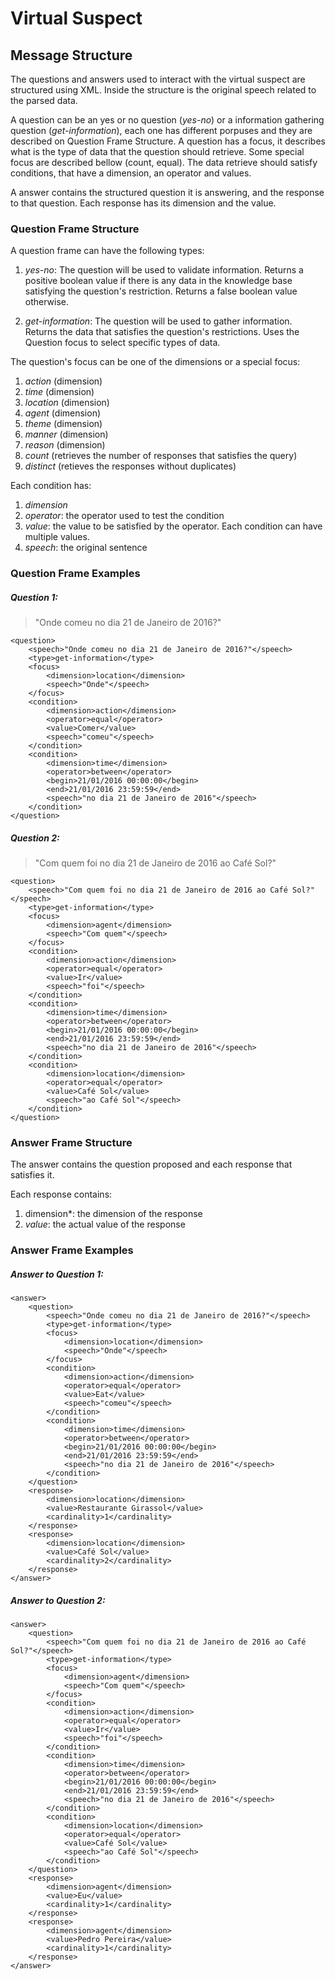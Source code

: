 # Virtual Suspect
## Message Structure
The questions and answers used to interact with the virtual suspect are structured using XML. Inside the structure is the original speech related to the parsed data.

A question can be an yes or no question (*yes-no*) or a information gathering question (*get-information*), each one has different porpuses and they are described on Question Frame Structure. A question has a focus, it describes what is the type of data that the question should retrieve. Some special focus are described bellow (count, equal). The data retrieve should satisfy conditions, that have a dimension, an operator and values. 

A answer contains the structured question it is answering, and the response to that question. Each response has its dimension
and the value. 

### Question Frame Structure
A question frame can have the following types:

1. *yes-no*: 
The question will be used to validate information. 
Returns a positive boolean value if there is any data in the knowledge base satisfying the question's restriction. Returns a false boolean value otherwise.

2. *get-information*: 
The question will be used to gather information. 
Returns the data that satisfies the question's restrictions. Uses the Question focus to select specific types of data.

The question's focus can be one of the dimensions or a special focus:

1. *action* (dimension)
2. *time* (dimension)
3. *location* (dimension)
4. *agent* (dimension)
5. *theme* (dimension)
6. *manner* (dimension)
7. *reason* (dimension)
8. *count* (retrieves the number of responses that satisfies the query)
9. *distinct* (retieves the responses without duplicates)

Each condition has:

1. *dimension* 
2. *operator*: the operator used to test the condition
3. *value*: the value to be satisfied by the operator. Each condition can have multiple values.
4. *speech*: the original sentence 

### Question Frame Examples
##### Question 1: 
> "Onde comeu no dia 21 de Janeiro de 2016?"

```
<question>
	<speech>"Onde comeu no dia 21 de Janeiro de 2016?"</speech>
	<type>get-information</type>
	<focus>
		<dimension>location</dimension>
		<speech>"Onde"</speech>
	</focus>
	<condition>
		<dimension>action</dimension>
		<operator>equal</operator>
		<value>Comer</value>
		<speech>"comeu"</speech>
	</condition>
	<condition>
		<dimension>time</dimension>
		<operator>between</operator>
		<begin>21/01/2016 00:00:00</begin>
		<end>21/01/2016 23:59:59</end>
		<speech>"no dia 21 de Janeiro de 2016"</speech>
	</condition>
</question>
```
##### Question 2: 
> "Com quem foi no dia 21 de Janeiro de 2016 ao Café Sol?"
	
```
<question>
	<speech>"Com quem foi no dia 21 de Janeiro de 2016 ao Café Sol?"</speech>
	<type>get-information</type>
	<focus>
		<dimension>agent</dimension>
		<speech>"Com quem"</speech>
	</focus>
	<condition>
		<dimension>action</dimension>
		<operator>equal</operator>
		<value>Ir</value>
		<speech>"foi"</speech>
	</condition>
	<condition>
		<dimension>time</dimension>
		<operator>between</operator>
		<begin>21/01/2016 00:00:00</begin>
		<end>21/01/2016 23:59:59</end>
		<speech>"no dia 21 de Janeiro de 2016"</speech>
	</condition>
	<condition>
		<dimension>location</dimension>
		<operator>equal</operator>
		<value>Café Sol</value>	
		<speech>"ao Café Sol"</speech>
	</condition>
</question>
```
### Answer Frame Structure

The answer contains the question proposed and each response that satisfies it. 

Each response contains:

1. dimension*: the dimension of the response
2. *value*: the actual value of the response 

### Answer Frame Examples
##### Answer to Question 1:
```
<answer>
	<question>
		<speech>"Onde comeu no dia 21 de Janeiro de 2016?"</speech>
		<type>get-information</type>
		<focus>
			<dimension>location</dimension>
			<speech>"Onde"</speech>
		</focus>
		<condition>
			<dimension>action</dimension>
			<operator>equal</operator>
			<value>Eat</value>
			<speech>"comeu"</speech>
		</condition>
		<condition>
			<dimension>time</dimension>
			<operator>between</operator>
			<begin>21/01/2016 00:00:00</begin>
			<end>21/01/2016 23:59:59</end>
			<speech>"no dia 21 de Janeiro de 2016"</speech>
		</condition>
	</question>	
	<response>
		<dimension>location</dimension>
		<value>Restaurante Girassol</value>
		<cardinality>1</cardinality>	
	</response>
	<response>
		<dimension>location</dimension>
		<value>Café Sol</value>
		<cardinality>2</cardinality>
	</response>
</answer>
```
##### Answer to Question 2: 
```
<answer>
	<question>
		<speech>"Com quem foi no dia 21 de Janeiro de 2016 ao Café Sol?"</speech>
		<type>get-information</type>
		<focus>
			<dimension>agent</dimension>
			<speech>"Com quem"</speech>
		</focus>
		<condition>
			<dimension>action</dimension>
			<operator>equal</operator>
			<value>Ir</value>
			<speech>"foi"</speech>
		</condition>
		<condition>
			<dimension>time</dimension>
			<operator>between</operator>
			<begin>21/01/2016 00:00:00</begin>
			<end>21/01/2016 23:59:59</end>
			<speech>"no dia 21 de Janeiro de 2016"</speech>
		</condition>
		<condition>
			<dimension>location</dimension>
			<operator>equal</operator>
			<value>Café Sol</value>	
			<speech>"ao Café Sol"</speech>
		</condition>
	</question>
	<response>
		<dimension>agent</dimension>
		<value>Eu</value>
		<cardinality>1</cardinality>
	</response>
	<response>
		<dimension>agent</dimension>
		<value>Pedro Pereira</value>
		<cardinality>1</cardinality>
	</response>
</answer>
```
